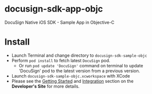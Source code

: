 # docusign-sdk-app-objc
DocuSign Native iOS SDK - Sample App in Objective-C

Install
=============
* Launch Terminal and change directory to `docusign-sdk-sample-objc`
* Perform `pod install` to fetch latest `DocuSign` pod.
  * Or run `pod update 'DocuSign'` command on terminal to update 'DocuSign' pod to the latest version from a previous version.
* Launch `docusign-sdk-sample-objc.xcworkspace` with XCode
* Please see the [Getting Started](https://developers.docusign.com/ios_sdk/developer.html) and [Integration](https://developers.docusign.com/ios_sdk/developer.html) section on the **Developer's Site** for more details.
